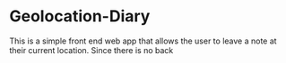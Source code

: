 # Geolocation-Diary
This is a simple front end web app that allows the user to leave a note at their current location. Since there is no back
